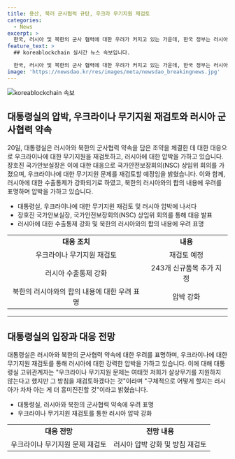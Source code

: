 ```yaml
---
title: 용산, 북러 군사협력 규탄, 우크라 무기지원 재검토
categories:
  - News
excerpt: >
  한국, 러시아 및 북한의 군사 협력에 대한 우려가 커지고 있는 가운데, 한국 정부는 러시아와 북한의 군사 협력을 규탄하며 우크라이나에 대한 무기 지원을 재검토할 것이라고 밝혔습니다. 우크라 전쟁 후 러시아에 대한 수출통제를 강화하는 동시에, 러시아와 북한이 체결한 조약에 따르면 양측은 전쟁 상황에서 군사적 지원을 제공하기로 했습니다. 대통령실은 이를 "자동 군사개입은 아니나 동맹에 가깝다"고 판단하고, 러시아에 압박을 가하고 있습니다.
feature_text: >
  ## koreablockchain 실시간 뉴스 속보입니다.

  한국, 러시아 및 북한의 군사 협력에 대한 우려가 커지고 있는 가운데, 한국 정부는 러시아와 북한의 군사 협력을 규탄하며 우크라이나에 대한 무기 지원을 재검토할 것이라고 밝혔습니다. 우크라 전쟁 후 러시아에 대한 수출통제를 강화하는 동시에, 러시아와 북한이 체결한 조약에 따르면 양측은 전쟁 상황에서 군사적 지원을 제공하기로 했습니다. 대통령실은 이를 "자동 군사개입은 아니나 동맹에 가깝다"고 판단하고, 러시아에 압박을 가하고 있습니다.
image: 'https://newsdao.kr/res/images/meta/newsdao_breakingnews.jpg'
---
```


<p><img src="https://newsdao.kr/res/images/meta/newsdao_breakingnews.jpg" alt="koreablockchain 속보" /></p>

<h2 data-ke-size="size26">대통령실의 압박, 우크라이나 무기지원 재검토와 러시아 군사협력 약속</h2>

<p data-ke-size="size16">20일, 대통령실은 러시아와 북한의 군사협력 약속을 담은 조약을 체결한 데 대한 대응으로 우크라이나에 대한 무기지원을 재검토하고, 러시아에 대한 압박을 가하고 있습니다. 장호진 국가안보실장은 이에 대한 대응으로 국가안전보장회의(NSC) 상임위 회의를 가졌으며, 우크라이나에 대한 무기지원 문제를 재검토할 예정임을 밝혔습니다. 이와 함께, 러시아에 대한 수출통제가 강화되기로 하였고, 북한의 러시아와의 합의 내용에 우려를 표명하며 압박을 가하고 있습니다.</p>

<ul>
    <li>대통령실, 우크라이나에 대한 무기지원 재검토 및 러시아 압박에 나서다</li>
    <li>장호진 국가안보실장, 국가안전보장회의(NSC) 상임위 회의를 통해 대응 발표</li>
    <li>러시아에 대한 수출통제 강화 및 북한의 러시아와의 합의 내용에 우려 표명</li>
</ul>

<table>
    <tr>
        <td style="text-align: center; height: 17px;"><b>대응 조치</b></td>
        <td style="text-align: center; height: 17px;"><b>내용</b></td>
    </tr>
    <tr>
        <td style="text-align: center; height: 17px;">우크라이나 무기지원 재검토</td>
        <td style="text-align: center; height: 17px;">재검토 예정</td>
    </tr>
    <tr>
        <td style="text-align: center; height: 17px;">러시아 수출통제 강화</td>
        <td style="text-align: center; height: 17px;">243개 신규품목 추가 지정</td>
    </tr>
    <tr>
        <td style="text-align: center; height: 17px;">북한의 러시아와의 합의 내용에 대한 우려 표명</td>
        <td style="text-align: center; height: 17px;">압박 강화</td>
    </tr>
</table>

<hr>

<h2 data-ke-size="size26">대통령실의 입장과 대응 전망</h2>

<p data-ke-size="size16">대통령실은 러시아와 북한의 군사협력 약속에 대한 우려를 표명하며, 우크라이나에 대한 무기지원 재검토를 통해 러시아에 대한 강력한 압박을 가하고 있습니다. 이에 대해 대통령실 고위관계자는 "우크라이나 무기지원 문제는 여태껏 저희가 살상무기를 지원하지 않는다고 했지만 그 방침을 재검토하겠다는 것"이라며 "구체적으로 어떻게 할지는 러시아가 차차 아는 게 더 흥미진진할 것"이라고 밝혔습니다.</p>

<ul>
    <li>대통령실, 러시아와 북한의 군사협력 약속에 우려 표명</li>
    <li>우크라이나 무기지원 재검토를 통한 러시아 압박 강화</li>
</ul>

<table>
    <tr>
        <td style="text-align: center; height: 17px;"><b>대응 전망</b></td>
        <td style="text-align: center; height: 17px;"><b>전망 내용</b></td>
    </tr>
    <tr>
        <td style="text-align: center; height: 17px;">우크라이나 무기지원 문제 재검토</td>
        <td style="text-align: center; height: 17px;">러시아 압박 강화 및 방침 재검토</td>
    </tr>
</table>


